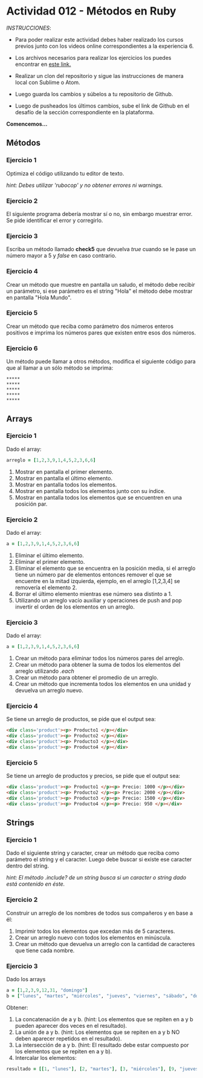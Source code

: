 # Actividad 012 - Métodos en Ruby

*INSTRUCCIONES*:

- Para poder realizar este actividad debes haber realizado los cursos previos junto con los videos online correspondientes a la experiencia 6.

- Los archivos necesarios para realizar los ejercicios los puedes encontrar en [este link.](https://github.com/DesafioLatam/E6CP2A1)

- Realizar un clon del repositorio y sigue las instrucciones de manera local con Sublime o Atom.

- Luego guarda los cambios y súbelos a tu repositorio de Github.

- Luego de pusheados los últimos cambios, sube el link de Github en el desafío de la sección correspondiente en la plataforma.

**Comencemos...**

## Métodos

### Ejercicio 1
Optimiza el código utilizando tu editor de texto.

*hint: Debes utilizar 'rubocop' y no obtener errores ni warnings.*

### Ejercicio 2
El siguiente programa debería mostrar sí o no, sin embargo muestrar error. Se pide identificar el error y corregirlo.

### Ejercicio 3
Escriba un método llamado **check5** que devuelva *true* cuando se le pase un número mayor a 5 y *false* en caso contrario.

### Ejercicio 4
Crear un método que muestre en pantalla un saludo, el método debe recibir un parámetro, si ese parámetro es el string "Hola" el método debe mostrar en pantalla "Hola Mundo".

### Ejercicio 5
Crear un método que reciba como parámetro dos números enteros positivos e imprima los números pares que existen entre esos dos números.

### Ejercicio 6
Un método puede llamar a otros métodos, modifica el siguiente código para que al llamar a un sólo método se imprima:

~~~
*****
*****
*****
*****
*****
~~~

## Arrays

### Ejercicio 1
Dado el array:

~~~ruby
arreglo = [1,2,3,9,1,4,5,2,3,6,6]
~~~

1. Mostrar en pantalla el primer elemento.
2. Mostrar en pantalla el último elemento.
3. Mostrar en pantalla todos los elementos.
4. Mostrar en pantalla todos los elementos junto con su índice.
5. Mostrar en pantalla todos los elementos que se encuentren en una posición par.

### Ejercicio 2
Dado el array:

~~~ruby
a = [1,2,3,9,1,4,5,2,3,6,6]
~~~

1. Eliminar el último elemento.
2. Eliminar el primer elemento.
3. Eliminar el elemento que se encuentra en la posición media, si el arreglo tiene un número par de elementos entonces remover el que se encuentre en la mitad izquierda, ejemplo, en el arreglo [1,2,3,4] se removería el elemento 2.
4. Borrar el último elemento mientras ese número sea distinto a 1.
5. Utilizando un arreglo vacío auxiliar y operaciones de push and pop invertir el orden de los elementos en un arreglo.


### Ejercicio 3
Dado el array:

~~~ruby
a = [1,2,3,9,1,4,5,2,3,6,6]
~~~

1. Crear un método para eliminar todos los números pares del arreglo.
2. Crear un método para obtener la suma de todos los elementos del arreglo utilizando *.each*
3. Crear un método para obtener el promedio de un arreglo.
4. Crear un método que incrementa todos los elementos en una unidad y devuelva un arreglo nuevo.

### Ejercicio 4
Se tiene un arreglo de productos, se pide que el output sea:

~~~html
<div class='product'><p> Producto1 </p></div>
<div class='product'><p> Producto2 </p></div>
<div class='product'><p> Producto3 </p></div>
<div class='product'><p> Producto4 </p></div>
~~~

### Ejercicio 5
Se tiene un arreglo de productos y precios, se pide que el output sea:

~~~html
<div class='product'><p> Producto1 </p><p> Precio: 1000 </p></div>
<div class='product'><p> Producto2 </p><p> Precio: 2000 </p></div>
<div class='product'><p> Producto3 </p><p> Precio: 1500 </p></div>
<div class='product'><p> Producto4 </p><p> Precio: 950 </p></div>
~~~

## Strings

### Ejercicio 1
Dado el siguiente string y caracter, crear un método que reciba como parámetro el string y el caracter. Luego debe buscar si existe ese caracter dentro del string.

_hint: El método .include? de un string busca si un caracter o string dado está contenido en éste._

### Ejercicio 2
Construir un arreglo de los nombres de todos sus compañeros y en base a él:

1. Imprimir todos los elementos que excedan más de 5 caracteres.
2. Crear un arreglo nuevo con todos los elementos en minúscula.
3. Crear un método que devuelva un arreglo con la cantidad de caracteres que tiene cada nombre.

### Ejercicio 3
Dado los arrays

~~~ruby
a = [1,2,3,9,12,31, "domingo"]
b = ["lunes", "martes", "miércoles", "jueves", "viernes", "sábado", "domingo"]
~~~
Obtener:

1. La concatenación de a y b. (hint: Los elementos que se repiten en a y b pueden aparecer dos veces en el resultado).
2. La unión de a y b. (hint: Los elementos que se repiten en a y b NO deben aparecer repetidos en el resultado).
3. La intersección de a y b. (hint: El resultado debe estar compuesto por los elementos que se repiten en a y b).
4. Intercalar los elementos:

~~~ruby
resultado = [[1, "lunes"], [2, "martes"], [3, "miércoles"], [9, "jueves"], [12, "viernes"], [31, "sábado"], ["domingo", "domingo"]]
~~~